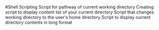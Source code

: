 #Shell Scripting
Script for pathway of current working directory
Creating script to display content list of your current directory
Script that changes working directory to the user's home directory
Script to display current directory contents in long format
